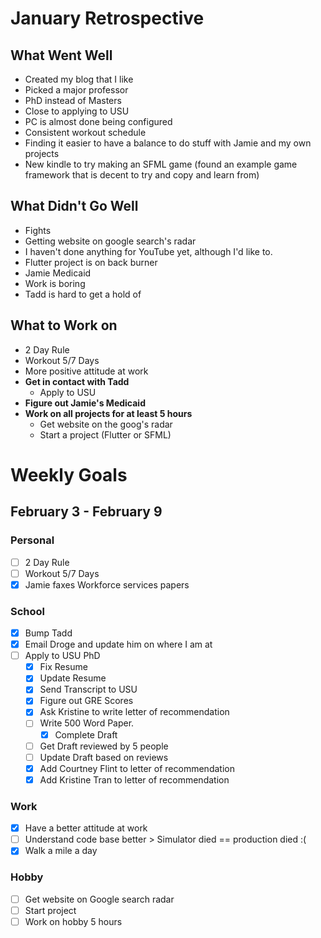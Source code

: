 # January Retrospective
## What Went Well
* Created my blog that I like
* Picked a major professor
* PhD instead of Masters
* Close to applying to USU
* PC is almost done being configured
* Consistent workout schedule
* Finding it easier to have a balance to do stuff with Jamie and my own projects
* New kindle to try making an SFML game (found an example game framework that is decent to try and copy and learn from)

## What Didn't Go Well
* Fights
* Getting website on google search's radar
* I haven't done anything for YouTube yet, although I'd like to.
* Flutter project is on back burner
* Jamie Medicaid
* Work is boring
* Tadd is hard to get a hold of

## What to Work on
* 2 Day Rule
* Workout 5/7 Days
* More positive attitude at work
* **Get in contact with Tadd**
	* Apply to USU 
* **Figure out Jamie's Medicaid**
* **Work on all projects for at least 5 hours**
	* Get website on the goog's radar
	* Start a project (Flutter or SFML)
	
# Weekly Goals

## February 3 - February 9 
### Personal
- [ ] 2 Day Rule
- [ ] Workout 5/7 Days
- [X] Jamie faxes Workforce services papers

### School
- [X] Bump Tadd
- [X] Email Droge and update him on where I am at
- [ ] Apply to USU PhD
    - [X] Fix Resume
    - [X] Update Resume
    - [X] Send Transcript to USU
    - [X] Figure out GRE Scores
    - [X] Ask Kristine to write letter of recommendation
    - [ ] Write 500 Word Paper. 
    	- [X] Complete Draft
	- [ ] Get Draft reviewed by 5 people
	- [ ] Update Draft based on reviews
    - [X] Add Courtney Flint to letter of recommendation
    - [X] Add Kristine Tran to letter of recommendation

### Work
- [X] Have a better attitude at work
- [ ] Understand code base better > Simulator died == production died :(
- [X] Walk a mile a day

### Hobby
- [ ] Get website on Google search radar
- [ ] Start project
- [ ] Work on hobby 5 hours
